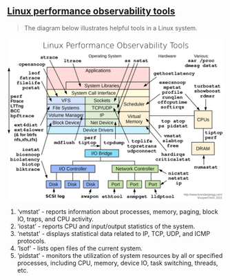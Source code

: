## [Linux performance observability tools](https://twitter.com/alexxubyte/status/1500881250201976832)

> The diagram below illustrates helpful tools in a Linux system.

![linux](linux.jpeg)
1. ‘vmstat’ - reports information about processes, memory, paging, block IO, traps, and CPU activity.
2. ‘iostat’ - reports CPU and input/output statistics of the system.
3. ‘netstat’ - displays statistical data related to IP, TCP, UDP, and ICMP protocols.
4. ‘lsof’ - lists open files of the current system.
5. ‘pidstat’ - monitors the utilization of system resources by all or specified processes, including CPU, memory, device IO, task switching, threads, etc.
